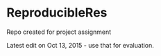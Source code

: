 # ReproducibleRes
Repo created for project assignment

Latest edit on Oct 13, 2015 - use that for evaluation.
